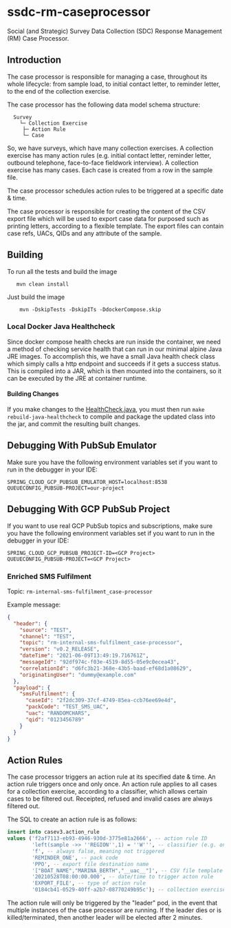 # ssdc-rm-caseprocessor

Social (and Strategic) Survey Data Collection (SDC) Response Management (RM) Case Processor.

## Introduction

The case processor is responsible for managing a case, throughout its whole lifecycle: from sample load, to initial
contact letter, to reminder letter, to the end of the collection exercise.

The case processor has the following data model schema structure:

```text
  Survey
    └─ Collection Exercise
     ├─ Action Rule
     └─ Case
```

So, we have surveys, which have many collection exercises. A collection exercise has many action rules (e.g. initial
contact letter, reminder letter, outbound telephone, face-to-face fieldwork interview). A collection exercise has many
cases. Each case is created from a row in the sample file.

The case processor schedules action rules to be triggered at a specific date & time.

The case processor is responsible for creating the content of the CSV export file which will be used to export case data
for purposed such as printing letters, according to a flexible template. The export files can contain case refs, UACs,
QIDs and any attribute of the sample.

## Building

To run all the tests and build the image

```shell
   mvn clean install
```

Just build the image

```shell
    mvn -DskipTests -DskipITs -DdockerCompose.skip
```

### Local Docker Java Healthcheck

Since docker compose health checks are run inside the container, we need a method of checking service health that can
run in our minimal alpine Java JRE images. To accomplish this, we have a small Java health check class which simply
calls a http endpoint and succeeds if it gets a success status. This is compiled into a JAR, which is then mounted into
the containers, so it can be executed by the JRE at container runtime.

#### Building Changes

If you make changes to the [HealthCheck.java](src/test/resources/java_healthcheck/HealthCheck.java), you must then
run `make rebuild-java-healthcheck` to compile and package the updated class into the jar, and commit the resulting
built changes.

## Debugging With PubSub Emulator

Make sure you have the following environment variables set if you want to run in the debugger in your IDE:

```shell
SPRING_CLOUD_GCP_PUBSUB_EMULATOR_HOST=localhost:8538
QUEUECONFIG_PUBSUB-PROJECT=our-project
```

## Debugging With GCP PubSub Project

If you want to use real GCP PubSub topics and subscriptions, make sure you have the following environment variables set
if you want to run in the debugger in your IDE:

```shell
SPRING_CLOUD_GCP_PUBSUB_PROJECT-ID=<GCP Project>
QUEUECONFIG_PUBSUB-PROJECT=<GCP Project>
```

### Enriched SMS Fulfilment

Topic: `rm-internal-sms-fulfilment_case-processor`

Example message:

```json
{
  "header": {
    "source": "TEST",
    "channel": "TEST",
    "topic": "rm-internal-sms-fulfilment_case-processor",
    "version": "v0.2_RELEASE",
    "dateTime": "2021-06-09T13:49:19.716761Z",
    "messageId": "92df974c-f03e-4519-8d55-05e9c0ecea43",
    "correlationId": "d6fc3b21-368e-43b5-baad-ef68d1a08629",
    "originatingUser": "dummy@example.com"
  },
  "payload": {
    "smsFulfilment": {
      "caseId": "2f2dc309-37cf-4749-85ea-ccb76ee69e4d",
      "packCode": "TEST_SMS_UAC",
      "uac": "RANDOMCHARS",
      "qid": "0123456789"
    }
  }
}
```

## Action Rules

The case processor triggers an action rule at its specified date & time. An action rule triggers once and only once. An
action rule applies to all cases for a collection exercise, according to a classifier, which allows certain cases to be
filtered out. Receipted, refused and invalid cases are always filtered out.

The SQL to create an action rule is as follows:

```sql
insert into casev3.action_rule
values ('f2af7113-eb93-4946-930d-3775e81a2666', -- action rule ID
        'left(sample ->> ''REGION'',1) = ''W''', -- classifier (e.g. only Wales region cases)
        'f', -- always false, meaning not triggered
        'REMINDER_ONE', -- pack code
        'PPO', -- export file destination name
        '["BOAT_NAME","MARINA_BERTH","__uac__"]', -- CSV file template
        '20210528T08:00:00.000', -- date/time to trigger acton rule
        'EXPORT_FILE', -- type of action rule
        '0184cb41-0529-40ff-a2b7-08770249b95c'); -- collection exercise ID
```

The action rule will only be triggered by the "leader" pod, in the event that multiple instances of the case processor
are running. If the leader dies or is killed/terminated, then another leader will be elected after 2 minutes.
